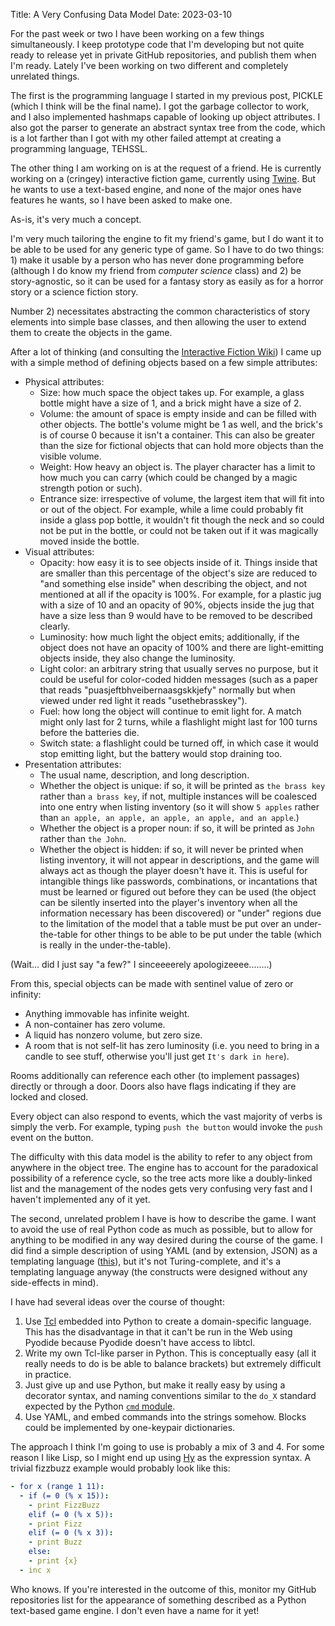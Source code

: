 Title: A Very Confusing Data Model
Date: 2023-03-10

For the past week or two I have been working on a few things simultaneously. I keep prototype code that I'm developing but not quite ready to release yet in private GitHub repositories, and publish them when I'm ready. Lately I've been working on two different and completely unrelated things.

The first is the programming language I started in my previous post, PICKLE (which I think will be the final name). I got the garbage collector to work, and I also implemented hashmaps capable of looking up object attributes. I also got the parser to generate an abstract syntax tree from the code, which is a lot farther than I got with my other failed attempt at creating a programming language, TEHSSL.

The other thing I am working on is at the request of a friend. He is currently working on a (cringey) interactive fiction game, currently using [Twine](https://twinery.org). But he wants to use a text-based engine, and none of the major ones have features he wants, so I have been asked to make one.

As-is, it's very much a concept.

I'm very much tailoring the engine to fit my friend's game, but I do want it to be able to be used for any generic type of game. So I have to do two things: 1) make it usable by a person who has never done programming before (although I do know my friend from *computer science* class) and 2) be story-agnostic, so it can be used for a fantasy story as easily as for a horror story or a science fiction story.

Number 2) necessitates abstracting the common characteristics of story elements into simple base classes, and then allowing the user to extend them to create the objects in the game.

After a lot of thinking (and consulting the [Interactive Fiction Wiki](https://www.ifwiki.org/Building_a_New_Interactive_Fiction_System)) I came up with a simple method of defining objects based on a few simple attributes:

* Physical attributes:
    * Size: how much space the object takes up. For example, a glass bottle might have a size of 1, and a brick might have a size of 2.
    * Volume: the amount of space is empty inside and can be filled with other objects. The bottle's volume might be 1 as well, and the brick's is of course 0 because it isn't a container. This can also be greater than the size for fictional objects that can hold more objects than the visible volume.
    * Weight: How heavy an object is. The player character has a limit to how much you can carry (which could be changed by a magic strength potion or such).
    * Entrance size: irrespective of volume, the largest item that will fit into or out of the object. For example, while a lime could probably fit inside a glass pop bottle, it wouldn't fit though the neck and so could not be put in the bottle, or could not be taken out if it was magically moved inside the bottle.
* Visual attributes:
    * Opacity: how easy it is to see objects inside of it. Things inside that are smaller than this percentage of the object's size are reduced to "and something else inside" when describing the object, and not mentioned at all if the opacity is 100%. For example, for a plastic jug with a size of 10 and an opacity of 90%, objects inside the jug that have a size less than 9 would have to be removed to be described clearly.
    * Luminosity: how much light the object emits; additionally, if the object does not have an opacity of 100% and there are light-emitting objects inside, they also change the luminosity.
    * Light color: an arbitrary string that usually serves no purpose, but it could be useful for color-coded hidden messages (such as a paper that reads "puasjeftbhveibernaasgskkjefy" normally but when viewed under red light it reads "usethebrasskey").
    * Fuel: how long the object will continue to emit light for. A match might only last for 2 turns, while a flashlight might last for 100 turns before the batteries die.
    * Switch state: a flashlight could be turned off, in which case it would stop emitting light, but the battery would stop draining too.
* Presentation attributes:
    * The usual name, description, and long description.
    * Whether the object is unique: if so, it will be printed as `the brass key` rather than `a brass key`, if not, multiple instances will be coalesced into one entry when listing inventory (so it will show `5 apples` rather than `an apple, an apple, an apple, an apple, and an apple`.)
    * Whether the object is a proper noun: if so, it will be printed as `John` rather than `the John`.
    * Whether the object is hidden: if so, it will never be printed when listing inventory, it will not appear in descriptions, and the game will always act as though the player doesn't have it. This is useful for intangible things like passwords, combinations, or incantations that must be learned or figured out before they can be used (the object can be silently inserted into the player's inventory when all the information necessary has been discovered) or "under" regions due to the limitation of the model that a table must be put over an under-the-table for other things to be able to be put under the table (which is really in the under-the-table).

(Wait... did I just say "a few?" I sinceeeerely apologizeeee........)

From this, special objects can be made with sentinel value of zero or infinity:

* Anything immovable has infinite weight.
* A non-container has zero volume.
* A liquid has nonzero volume, but zero size.
* A room that is not self-lit has zero luminosity (i.e. you need to bring in a candle to see stuff, otherwise you'll just get `It's dark in here`).

Rooms additionally can reference each other (to implement passages) directly or through a door. Doors also have flags indicating if they are locked and closed.

Every object can also respond to events, which the vast majority of verbs is simply the verb. For example, typing `push the button` would invoke the `push` event on the button.

The difficulty with this data model is the ability to refer to any object from anywhere in the object tree. The engine has to account for the paradoxical possibility of a reference cycle, so the tree acts more like a doubly-linked list and the management of the nodes gets very confusing very fast and I haven't implemented any of it yet.

The second, unrelated problem I have is how to describe the game. I want to avoid the use of real Python code as much as possible, but to allow for anything to be modified in any way desired during the course of the game. I did find a simple description of using YAML (and by extension, JSON) as a templating language ([this](https://nathanpeck.com/is-yaml-a-real-programming-language/)), but it's not Turing-complete, and it's a templating language anyway (the constructs were designed without any side-effects in mind).

I have had several ideas over the course of thought:

1. Use [Tcl](https://docs.python.org/3/library/tkinter.html#tkinter.Tcl) embedded into Python to create a domain-specific language. This has the disadvantage in that it can't be run in the Web using Pyodide because Pyodide doesn't have access to libtcl.
2. Write my own Tcl-like parser in Python. This is conceptually easy (all it really needs to do is be able to balance brackets) but extremely difficult in practice.
3. Just give up and use Python, but make it really easy by using a decorator syntax, and naming conventions similar to the `do_X` standard expected by the Python [`cmd` module](https://docs.python.org/3/library/cmd.html).
4. Use YAML, and embed commands into the strings somehow. Blocks could be implemented by one-keypair dictionaries.

The approach I think I'm going to use is probably a mix of 3 and 4. For some reason I like Lisp, so I might end up using [Hy](https://hylang.org) as the expression syntax. A trivial fizzbuzz example would probably look like this:

```yaml
- for x (range 1 11):
  - if (= 0 (% x 15)):
    - print FizzBuzz
    elif (= 0 (% x 5)):
    - print Fizz
    elif (= 0 (% x 3)):
    - print Buzz
    else:
    - print {x}
  - inc x
```

Who knows. If you're interested in the outcome of this, monitor my GitHub repositories list for the appearance of something described as a Python text-based game engine. I don't even have a name for it yet!
